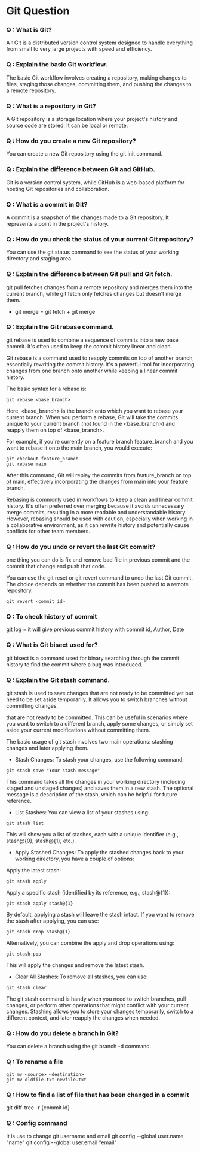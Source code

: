 # Git Question

### Q : What is Git?
A : Git is a distributed version control system designed to handle everything from small to very large projects with speed and efficiency.

### Q : Explain the basic Git workflow.
The basic Git workflow involves creating a repository, making changes to files, staging those changes, committing them, and pushing the changes to a remote repository.

### Q : What is a repository in Git?
A Git repository is a storage location where your project's history and source code are stored. It can be local or remote.

### Q : How do you create a new Git repository?
You can create a new Git repository using the git init command.

### Q : Explain the difference between Git and GitHub.
Git is a version control system, while GitHub is a web-based platform for hosting Git repositories and collaboration.

### Q : What is a commit in Git?
A commit is a snapshot of the changes made to a Git repository. It represents a point in the project's history.

### Q : How do you check the status of your current Git repository?
You can use the git status command to see the status of your working directory and staging area.

### Q : Explain the difference between Git pull and Git fetch.
git pull fetches changes from a remote repository and merges them into the current branch, while git fetch only fetches changes but doesn't merge them.

* git merge = git fetch + git merge

### Q : Explain the Git rebase command.
git rebase is used to combine a sequence of commits into a new base commit. It's often used to keep the commit history linear and clean.

Git rebase is a command used to reapply commits on top of another branch, essentially rewriting the commit history. It's a powerful tool for incorporating changes from one branch onto another while keeping a linear commit history.

The basic syntax for a rebase is:
```
git rebase <base_branch>
```
Here, <base_branch> is the branch onto which you want to rebase your current branch. When you perform a rebase, Git will take the commits unique to your current branch (not found in the <base_branch>) and reapply them on top of <base_branch>.

For example, if you're currently on a feature branch feature_branch and you want to rebase it onto the main branch, you would execute:
```
git checkout feature_branch
git rebase main
```
After this command, Git will replay the commits from feature_branch on top of main, effectively incorporating the changes from main into your feature branch.

Rebasing is commonly used in workflows to keep a clean and linear commit history. It's often preferred over merging because it avoids unnecessary merge commits, resulting in a more readable and understandable history. However, rebasing should be used with caution, especially when working in a collaborative environment, as it can rewrite history and potentially cause conflicts for other team members.

### Q : How do you undo or revert the last Git commit?
one thing you can do is fix and remove bad file in previous commit and the commit that change and push that code.

You can use the git reset or git revert command to undo the last Git commit. The choice depends on whether the commit has been pushed to a remote repository.
```
git revert <commit id>
```

### Q : To check history of commit
git log = it will give previous commit history with commit id, Author, Date

### Q : What is Git bisect used for?
git bisect is a command used for binary searching through the commit history to find the commit where a bug was introduced.

### Q : Explain the Git stash command.
git stash is used to save changes that are not ready to be committed yet but need to be set aside temporarily. It allows you to switch branches without committing changes.

that are not ready to be committed. This can be useful in scenarios where you want to switch to a different branch, apply some changes, or simply set aside your current modifications without committing them.

The basic usage of git stash involves two main operations: stashing changes and later applying them.

* Stash Changes:
To stash your changes, use the following command:
```
git stash save "Your stash message"
```
This command takes all the changes in your working directory (including staged and unstaged changes) and saves them in a new stash. The optional message is a description of the stash, which can be helpful for future reference.

* List Stashes:
You can view a list of your stashes using:
```
git stash list
```
This will show you a list of stashes, each with a unique identifier (e.g., stash@{0}, stash@{1}, etc.).

* Apply Stashed Changes:
To apply the stashed changes back to your working directory, you have a couple of options:

Apply the latest stash:
```
git stash apply
```
Apply a specific stash (identified by its reference, e.g., stash@{1}):
```
git stash apply stash@{1}
```
By default, applying a stash will leave the stash intact. If you want to remove the stash after applying, you can use:
```
git stash drop stash@{1}
```
Alternatively, you can combine the apply and drop operations using:
```
git stash pop
```
This will apply the changes and remove the latest stash.

* Clear All Stashes:
To remove all stashes, you can use:
```
git stash clear
```
The git stash command is handy when you need to switch branches, pull changes, or perform other operations that might conflict with your current changes. Stashing allows you to store your changes temporarily, switch to a different context, and later reapply the changes when needed.

### Q : How do you delete a branch in Git?
You can delete a branch using the git branch -d command.

### Q : To rename a file
```
git mv <source> <destination>
git mv oldfile.txt newfile.txt
```

### Q : How to find a list of file that has been changed in a commit
git diff-tree -r {commit id}

### Q : Config command
It is use to change git username and email
git config --global user.name "name"
git config --global user.email "email"
